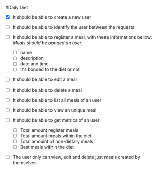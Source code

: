 #Daily Diet

- [x] It should be able to create a new user
- [ ] It should be able to identify the user between the requests
- [ ] It should be able to register a meal, with these informations bellow:
    *Meals should be bonded an user.*

    - [ ] name
    - [ ] description
    - [ ] date and time
    - [ ] It's bonded to the diet or not
- [ ] It should be able to edit a meal
- [ ] It should be able to delete a meal
- [ ] It should be able to list all meals of an user
- [ ] It should be able to view an unique meal
- [ ] It should be able to get metrics of an user
    - [ ] Total amount register meals
    - [ ] Total amount meals within the diet
    - [ ] Total amouint of non-dietary meals
    - [ ] Best meals within the diet
- [ ] The user only can view, edit and delete just meals created by themselves.